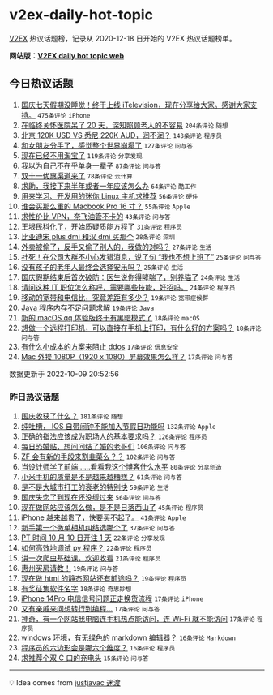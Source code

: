 # v2ex-daily-hot-topic

[V2EX](https://www.v2ex.com/) 热议话题榜，记录从 2020-12-18 日开始的 V2EX 热议话题榜单。

**网站版：[V2EX daily hot topic web](https://boojack.github.io/v2ex-daily-hot-topic-web/)**

## 今日热议话题

<!-- TODAY BEGIN -->

1. [国庆七天假期没睡觉！终于上线 iTelevision，现在分享给大家。感谢大家支持。](https://www.v2ex.com/t/885414) `475条评论` `iPhone`
1. [在临终关怀医院呆了 20 天，深知照顾老人的不容易](https://www.v2ex.com/t/885433) `204条评论` `随想`
1. [北京 120K USD VS 悉尼 220K AUD，润不润？](https://www.v2ex.com/t/885434) `143条评论` `程序员`
1. [和女朋友分手了，感觉整个世界崩塌了](https://www.v2ex.com/t/885488) `127条评论` `问与答`
1. [现在已经不用淘宝了](https://www.v2ex.com/t/885482) `119条评论` `分享发现`
1. [我以为自己不在乎单身一辈子](https://www.v2ex.com/t/885452) `87条评论` `问与答`
1. [双十一优惠渠道来了](https://www.v2ex.com/t/885509) `78条评论` `云计算`
1. [求助，我接下来半年或者一年应该怎么办](https://www.v2ex.com/t/885553) `64条评论` `酷工作`
1. [用来学习、开发用的迷你 Linux 主机求推荐](https://www.v2ex.com/t/885486) `56条评论` `硬件`
1. [谁会买那么重的 Macbook Pro 16 寸？](https://www.v2ex.com/t/885590) `55条评论` `Apple`
1. [求性价比 VPN，奈飞油管不卡的](https://www.v2ex.com/t/885448) `43条评论` `问与答`
1. [王垠民科化了，开始质疑质能方程了](https://www.v2ex.com/t/885563) `31条评论` `程序员`
1. [比亚迪宋 plus dmi 和汉 dmi 买那个](https://www.v2ex.com/t/885533) `28条评论` `深圳`
1. [外卖被偷了，反手又偷了别人的，我做的对吗？](https://www.v2ex.com/t/885516) `27条评论` `生活`
1. [社死！在公司大群不小心发错消息，说了句 “我也不想上班了”](https://www.v2ex.com/t/885496) `25条评论` `问与答`
1. [没有孩子的老年人最终会选择安乐吗？](https://www.v2ex.com/t/885451) `25条评论` `生活`
1. [国庆假期结束后首次破防：医生说你得哮喘了，别养猫了](https://www.v2ex.com/t/885540) `24条评论` `生活`
1. [请问这种 IT 职位怎么称呼，需要哪些技能，好招吗。](https://www.v2ex.com/t/885529) `24条评论` `程序员`
1. [移动的宽带和电信比，究竟差距有多少？](https://www.v2ex.com/t/885507) `19条评论` `宽带症候群`
1. [Java 程序内存不足问题求解](https://www.v2ex.com/t/885468) `19条评论` `Java`
1. [新的 macOS qq 体验版终于有黑暗模式了](https://www.v2ex.com/t/885455) `18条评论` `macOS`
1. [想做一个远程打印机，可以直接在手机上打印，有什么好的方案吗？](https://www.v2ex.com/t/885453) `18条评论` `问与答`
1. [有什么小成本的方案来阻止 ddos](https://www.v2ex.com/t/885640) `17条评论` `信息安全`
1. [Mac 外接 1080P（1920 x 1080）屏幕效果怎么样？](https://www.v2ex.com/t/885443) `17条评论` `问与答`

数据更新于 2022-10-09 20:52:56

<!-- TODAY END -->

### 昨日热议话题

<!-- YESTERDAY BEGIN -->

1. [国庆收获了什么？](https://www.v2ex.com/t/885130) `181条评论` `随想`
1. [纯吐槽， IOS 自带闹钟不能加入节假日功能吗](https://www.v2ex.com/t/885133) `132条评论` `Apple`
1. [正确的指法应该成为职场人的基本要求吗？](https://www.v2ex.com/t/885230) `126条评论` `程序员`
1. [每日恐婚贴，想问问结了婚的老哥们](https://www.v2ex.com/t/885297) `106条评论` `问与答`
1. [ZF 会有新的手段来割韭菜么？？](https://www.v2ex.com/t/885204) `102条评论` `问与答`
1. [当设计师学了前端……看看我这个博客什么水平](https://www.v2ex.com/t/885217) `80条评论` `分享创造`
1. [小米手机的质量是不是越来越糟糕？](https://www.v2ex.com/t/885250) `61条评论` `问与答`
1. [是不是大城市打工的衰老的特别快](https://www.v2ex.com/t/885126) `59条评论` `生活`
1. [国庆失恋了到现在还没缓过来](https://www.v2ex.com/t/885269) `56条评论` `问与答`
1. [现在做网站应该怎么做，是不是日落西山了](https://www.v2ex.com/t/885241) `45条评论` `程序员`
1. [iPhone 越来越贵了，快要买不起了。](https://www.v2ex.com/t/885365) `41条评论` `Apple`
1. [新手第一个微单相机纠结选哪个了](https://www.v2ex.com/t/885355) `37条评论` `问与答`
1. [PT 时间 10 月 10 日开注 1 天](https://www.v2ex.com/t/885329) `22条评论` `分享发现`
1. [如何高效地调试 py 程序？](https://www.v2ex.com/t/885154) `22条评论` `程序员`
1. [讲一次爬虫基础课，欢迎收看](https://www.v2ex.com/t/885125) `21条评论` `程序员`
1. [惠州买房请教！](https://www.v2ex.com/t/885278) `19条评论` `问与答`
1. [现在做 html 的静态网站还有前途吗？](https://www.v2ex.com/t/885201) `19条评论` `程序员`
1. [有奖征集软件名字](https://www.v2ex.com/t/885384) `18条评论` `奇思妙想`
1. [iPhone 14Pro 电信信号问题正走换货流程](https://www.v2ex.com/t/885312) `17条评论` `iPhone`
1. [又有亲戚来问想转行到编程...](https://www.v2ex.com/t/885264) `17条评论` `问与答`
1. [神奇，有一个网站我电脑连手机热点能访问，连 Wi-Fi 就不能访问](https://www.v2ex.com/t/885166) `17条评论` `程序员`
1. [windows 环境，有无绿色的 markdown 编辑器？](https://www.v2ex.com/t/885311) `16条评论` `Markdown`
1. [程序员的六边形会是哪六个维度？](https://www.v2ex.com/t/885153) `16条评论` `程序员`
1. [求推荐个双 C 口的充电头](https://www.v2ex.com/t/885344) `15条评论` `问与答`

<!-- YESTERDAY END -->

---

💡 Idea comes from [justjavac 迷渡](https://github.com/justjavac/)
